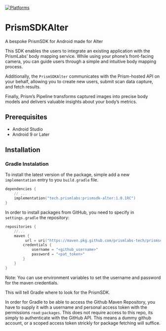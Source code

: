 [![Platforms](https://img.shields.io/badge/Platforms-Android-yellowgreen?style=flat-square)](https://img.shields.io/badge/Platforms-macOS_iOS_tvOS_watchOS_vision_OS_Linux_Windows_Android-Green?style=flat-square)

# PrismSDKAlter

A bespoke PrismSDK for Android made for Alter

This SDK enables the users to integrate an existing application with the PrismLabs’ body mapping service. While using your phone’s front-facing camera, you can guide users through a simple and intuitive body mapping process.

Additionally, the `PrismSDKAlter` communicates with the Prism-hosted API on your behalf, allowing you to create new users, submit scan data capture, and fetch results. 

Finally, Prism’s Pipeline transforms captured images into precise body models and delivers valuable insights about your body’s metrics.

## Prerequisites

- Android Studio
- Android 9 or Later

## Installation

### Gradle Instalation

To install the latest version of the package, simple add a new `implementation` entry to you `build.gradle` file. 

```kotlin
dependencies {
    // ...
    implementation("tech.prismlabs:prismsdk-alter:1.0.1RC")
}
```

In order to install packages from GitHub, you need to specify in `settings.gradle` the repository:
```kotlin
repositories {
    //...
    maven {
         url = uri("https://maven.pkg.github.com/prismlabs-tech/prismsdk-android-alter")
        credentials {
            username = "<github_username>"
            password = "<pat_token>"
        }
    }
}
```

Note: You can use environment variables to set the username and password for the maven credentials.

This will tell Gradle where to look for the PrismSDK.

In order for Gradle to be able to access the Github Maven Repository, you have to supply it with a username and personal access token with the permissions `read:packages`. 
This does not require access to this repo, its simply to authenticate with the GitHub API. This means a dummy github account, or a scoped access token strickly for package fetching will suffice.